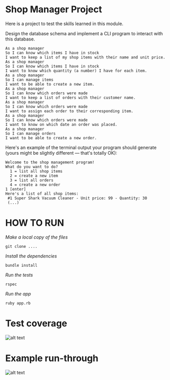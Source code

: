 # Shop Manager Project

Here is a project to test the skills learned in this module.

Design the database schema and implement a CLI program to interact with this database.

```
As a shop manager
So I can know which items I have in stock
I want to keep a list of my shop items with their name and unit price.
As a shop manager
So I can know which items I have in stock
I want to know which quantity (a number) I have for each item.
As a shop manager
So I can manage items
I want to be able to create a new item.
As a shop manager
So I can know which orders were made
I want to keep a list of orders with their customer name.
As a shop manager
So I can know which orders were made
I want to assign each order to their corresponding item.
As a shop manager
So I can know which orders were made
I want to know on which date an order was placed. 
As a shop manager
So I can manage orders
I want to be able to create a new order.
```

Here's an example of the terminal output your program should generate (yours might be slightly different — that's totally OK):

```
Welcome to the shop management program!
What do you want to do?
  1 = list all shop items
  2 = create a new item
  3 = list all orders
  4 = create a new order
1 [enter]
Here's a list of all shop items:
 #1 Super Shark Vacuum Cleaner - Unit price: 99 - Quantity: 30
 (...)
```

# HOW TO RUN

*Make a local copy of the files*

````git clone ....````

*Install the dependencies*

````bundle install````

*Run the tests*

````rspec````

*Run the app*

````ruby app.rb````

# Test coverage

![alt text](https://github.com/HOOLAHAN/database_exercises/blob/main/3_Solo_Project_Shop_Manager/Coverage.png)

# Example run-through

![alt text](https://github.com/HOOLAHAN/database_exercises/blob/main/3_Solo_Project_Shop_Manager/Example_Run_Through.png)